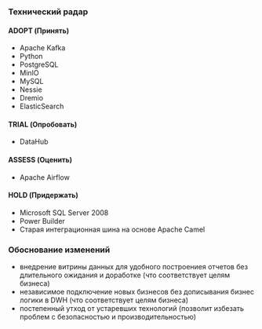 ### Технический радар

#### ADOPT (Принять)

- Apache Kafka
- Python
- PostgreSQL
- MinIO
- MySQL
- Nessie
- Dremio
- ElasticSearch

#### TRIAL (Опробовать)

- DataHub

#### ASSESS (Оценить)

- Apache Airflow

#### HOLD (Придержать)

- Microsoft SQL Server 2008
- Power Builder
- Старая интеграционная шина на основе Apache Camel

### Обоснование изменений

- внедрение витрины данных для удобного построениея отчетов без длительного ожидания и доработке (что соответствует целям бизнеса)
- независимое подключение новых бизнесов без дописывания бизнес логики в DWH (что соответствует целям бизнеса)
- постепенный утход от устаревших технологий (позволит избезать проблем с безопасностью и производительностью)
